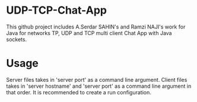 # UDP-TCP-Chat-App

This github project includes A.Serdar SAHIN's and Ramzi NAJI's work for Java for networks TP, UDP and TCP multi client Chat App with Java sockets.

# Usage

Server files takes in 'server port' as a command line argument.
Client files takes in 'server hostname' and 'server port' as a command line argument in that order.
It is recommended to create a run configuration.
